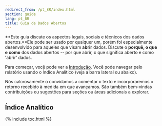```yaml
---
redirect_from: /pt_BR/index.html
section: guide
lang: pt_BR
title: Guia de Dados Abertos
---
```


**Este guia discute os aspectos legais, sociais e técnicos dos dados abertos.**Ele pode ser usado por qualquer um, porém foi especialmente desenvolvido para aqueles que visam **abrir** dados. Discute o **porquê, o que e como** dos dados abertos -- por que abrir, o que significa aberto e como 'abrir' dados.

Para começar, você pode ver a [Introdução](introduction/). Você pode navegar pelo relatório usando o Índice Analítico (veja a barra lateral ou abaixo).

Nós calorosamente o convidamos a comentar o texto e incorporaremos o retorno recebido à medida em que avançamos. São também bem-vindas contribuições ou sugestões para seções ou áreas adicionais a explorar.

## Índice Analítico

{% include toc.html %}
